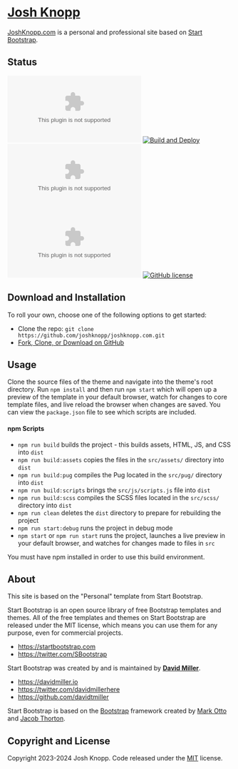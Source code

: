 # [Josh Knopp](https://joshknopp.com/)

[JoshKnopp.com](https://joshknopp.com/) is a personal and professional site based on [Start Bootstrap](https://startbootstrap.com/).

## Status

![GitHub package.json version (subfolder of monorepo)](https://img.shields.io/github/package-json/v/joshknopp/joshknopp.com)
[![Build and Deploy](https://github.com/joshknopp/joshknopp.com/actions/workflows/build-and-deploy.yml/badge.svg)](https://github.com/joshknopp/joshknopp.com/actions/workflows/build-and-deploy.yml)
[![GitHub commit activity](https://img.shields.io/github/commit-activity/m/joshknopp/joshknopp.com)](https://github.com/joshknopp/joshknopp.com/commits/main/)
[![GitHub top language](https://img.shields.io/github/languages/top/joshknopp/joshknopp.com)](https://github.com/joshknopp/joshknopp.com)
[![GitHub license](https://img.shields.io/badge/license-MIT-blue.svg)](https://raw.githubusercontent.com/joshknopp/joshknopp.com/main/LICENSE)

## Download and Installation

To roll your own, choose one of the following options to get started:

* Clone the repo: `git clone https://github.com/joshknopp/joshknopp.com.git`
* [Fork, Clone, or Download on GitHub](https://github.com/joshknopp/joshknopp.com)

## Usage

Clone the source files of the theme and navigate into the theme's root directory. Run `npm install` and then run `npm start` which will open up a preview of the template in your default browser, watch for changes to core template files, and live reload the browser when changes are saved. You can view the `package.json` file to see which scripts are included.

#### npm Scripts

* `npm run build` builds the project - this builds assets, HTML, JS, and CSS into `dist`
* `npm run build:assets` copies the files in the `src/assets/` directory into `dist`
* `npm run build:pug` compiles the Pug located in the `src/pug/` directory into `dist`
* `npm run build:scripts` brings the `src/js/scripts.js` file into `dist`
* `npm run build:scss` compiles the SCSS files located in the `src/scss/` directory into `dist`
* `npm run clean` deletes the `dist` directory to prepare for rebuilding the project
* `npm run start:debug` runs the project in debug mode
* `npm start` or `npm run start` runs the project, launches a live preview in your default browser, and watches for changes made to files in `src`

You must have npm installed in order to use this build environment.

## About

This site is based on the "Personal" template from Start Bootstrap.

Start Bootstrap is an open source library of free Bootstrap templates and themes. All of the free templates and themes on Start Bootstrap are released under the MIT license, which means you can use them for any purpose, even for commercial projects.

* <https://startbootstrap.com>
* <https://twitter.com/SBootstrap>

Start Bootstrap was created by and is maintained by **[David Miller](https://davidmiller.io/)**.

* <https://davidmiller.io>
* <https://twitter.com/davidmillerhere>
* <https://github.com/davidtmiller>

Start Bootstrap is based on the [Bootstrap](https://getbootstrap.com/) framework created by [Mark Otto](https://twitter.com/mdo) and [Jacob Thorton](https://twitter.com/fat).

## Copyright and License

Copyright 2023-2024 Josh Knopp. Code released under the [MIT](https://raw.githubusercontent.com/joshknopp/joshknopp.com/main/LICENSE) license.
